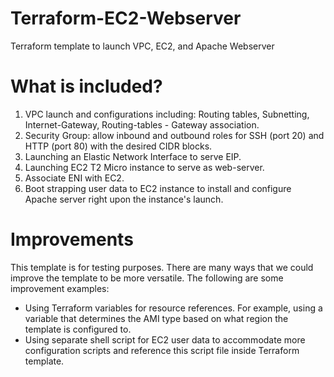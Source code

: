 # Terraform-EC2-Webserver
Terraform template to launch VPC, EC2, and Apache Webserver

# What is included?
1. VPC launch and configurations including: Routing tables, Subnetting, Internet-Gateway, Routing-tables - Gateway association.
2. Security Group: allow inbound and outbound roles for SSH (port 20) and HTTP (port 80) with the desired CIDR blocks.
3. Launching an Elastic Network Interface to serve EIP.
4. Launching EC2 T2 Micro instance to serve as web-server.
5. Associate ENI with EC2.
6. Boot strapping user data to EC2 instance to install and configure Apache server right upon the instance's launch.

# Improvements
This template is for testing purposes. There are many ways that we could improve the template to be more versatile. The following are some improvement examples:

- Using Terraform variables for resource references. For example, using a variable that determines the AMI type based on what region the template is configured to.
- Using separate shell script for EC2 user data to accommodate more configuration scripts and reference this script file inside Terraform template.
